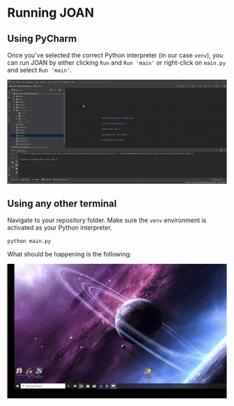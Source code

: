 # Running JOAN

## Using PyCharm
Once you've selected the correct Python interpreter (in our case `venv`), you can run JOAN by either clicking `Run` and `Run 'main'` or right-click on `main.py` and select `Run 'main'`.

![pycharm-run-main](gifs/joan-run-pycharm-run-main.gif)

## Using any other terminal
Navigate to your repository folder. Make sure the `venv` environment is activated as your Python interpreter.

    python main.py

What should be happening is the following:

![alt text](gifs/joan-run-JOAN.gif "Starting JOAN")